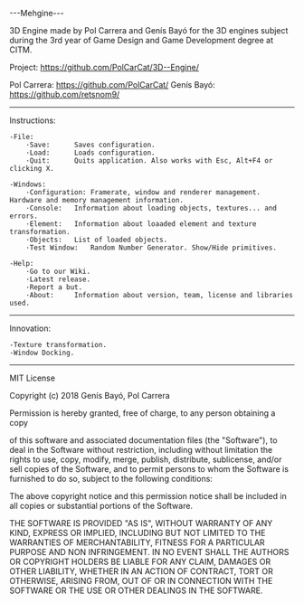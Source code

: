 ﻿---Mehgine---

3D Engine made by Pol Carrera and Genís Bayó
 for the 3D engines subject during the 3rd year of Game Design and Game Development degree at CITM.

Project: https://github.com/PolCarCat/3D--Engine/

Pol Carrera: https://github.com/PolCarCat/
Genís Bayó: https://github.com/retsnom9/

----------------------------
Instructions:

	-File:
		·Save:		Saves configuration.
		·Load:		Loads configuration.
		·Quit:		Quits application. Also works with Esc, Alt+F4 or clicking X.

	-Windows:
		·Configuration:	Framerate, window and renderer management. Hardware and memory management information.
		·Console:	Information about loading objects, textures... and errors.
		·Element:	Information about loaaded element and texture transformation.
		·Objects:	List of loaded objects.
		·Test Window:	Random Number Generator. Show/Hide primitives.

	-Help:
		·Go to our Wiki.
		·Latest release.
		·Report a but.
		·About:		Information about version, team, license and libraries used.

----------------------------
Innovation:

	-Texture transformation.
	-Window Docking.

----------------------------
MIT License

Copyright (c) 2018 Genís Bayó, Pol Carrera

Permission is hereby granted, free of charge, to any person obtaining a copy

of this software and associated documentation files (the "Software"), to deal 
in the Software without restriction, including without
limitation the rights
to use, copy, modify, merge, publish, distribute, sublicense, and/or sell
copies of the Software, and to permit
persons to whom the Software is
furnished to do so, subject to the following conditions:

The above copyright notice and this permission
notice shall be included in all
copies or substantial portions of the Software.

THE SOFTWARE IS PROVIDED "AS IS", WITHOUT WARRANTY OF
ANY KIND, EXPRESS OR
IMPLIED, INCLUDING BUT NOT LIMITED TO THE WARRANTIES OF MERCHANTABILITY,
FITNESS FOR A PARTICULAR PURPOSE AND NON
INFRINGEMENT. IN NO EVENT SHALL THE
AUTHORS OR COPYRIGHT HOLDERS BE LIABLE FOR ANY CLAIM, DAMAGES OR OTHER
LIABILITY, WHETHER IN AN ACTION
OF CONTRACT, TORT OR OTHERWISE, ARISING FROM,
OUT OF OR IN CONNECTION WITH THE SOFTWARE OR THE USE OR OTHER DEALINGS IN THE
SOFTWARE.
